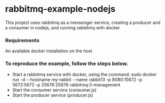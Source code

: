 # rabbitmq-example-nodejs
This project uses rabbitmq as a messenger service, creating a producer and a consumer in nodejs, and running rabbitmq with docker

### Requirements
An available docker installation on the host

### To reproduce the example, follow the steps below.
* Start a rabbitmq service with docker, using the command: 
sudo docker run -d --hostname my-rabbit --name rabbit13 -p 8080:15672 -p 5672:5672 -p 25676:25676 rabbitmq:3-management
* Start the consumer service (consumer.js)
* Start the producer service (producer.js)
